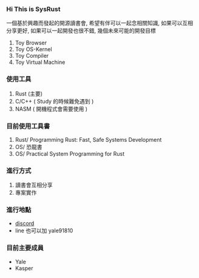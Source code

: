 ### Hi This is SysRust

一個基於興趣而發起的開源讀書會, 希望有伴可以一起念相關知識, 如果可以互相分享更好, 如果可以一起開發也很不錯, 幾個未來可能的開發目標

1. Toy Browser
2. Toy OS-Kernel
3. Toy Compiler
4. Toy Virtual Machine

### 使用工具

1. Rust (主要)
2. C/C++ ( Study 的時候難免遇到 )
3. NASM ( 開機程式會需要使用 )

### 目前使用工具書

1. Rust/ Programming Rust: Fast, Safe Systems Development
2. OS/ 恐龍書
3. OS/ Practical System Programming for Rust

### 進行方式

1. 讀書會互相分享
2. 專案實作

### 進行地點

- [discord](https://discord.gg/ZVfVwdXxdg)
- line 也可以加 yale91810

### 目前主要成員

- Yale
- Kasper

